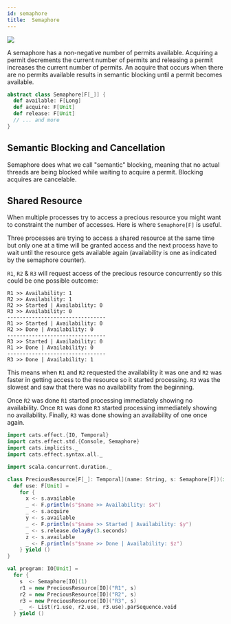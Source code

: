 ```yaml
---
id: semaphore
title:  Semaphore
---
```


![](assets/semaphore.png)

A semaphore has a non-negative number of permits available. Acquiring a permit decrements the current number of permits and releasing a permit increases the current number of permits. An acquire that occurs when there are no permits available results in semantic blocking until a permit becomes available.

```scala mdoc
abstract class Semaphore[F[_]] {
  def available: F[Long]
  def acquire: F[Unit]
  def release: F[Unit]
  // ... and more
}
```

## Semantic Blocking and Cancellation

Semaphore does what we call "semantic" blocking, meaning that no actual threads are 
being blocked while waiting to acquire a permit. Blocking acquires are cancelable.

## Shared Resource

When multiple processes try to access a precious resource you might want to constraint the number of accesses. Here is where `Semaphore[F]` is useful.

Three processes are trying to access a shared resource at the same time but only one at a time will be granted access and the next process have to wait until the resource gets available again (availability is one as indicated by the semaphore counter).

`R1`, `R2` & `R3` will request access of the precious resource concurrently so this could be one possible outcome:

```
R1 >> Availability: 1
R2 >> Availability: 1
R2 >> Started | Availability: 0
R3 >> Availability: 0
--------------------------------
R1 >> Started | Availability: 0
R2 >> Done | Availability: 0
--------------------------------
R3 >> Started | Availability: 0
R1 >> Done | Availability: 0
--------------------------------
R3 >> Done | Availability: 1
```

This means when `R1` and `R2` requested the availability it was one and `R2` was faster in getting access to the resource so it started processing. `R3` was the slowest and saw that there was no availability from the beginning.

Once `R2` was done `R1` started processing immediately showing no availability. Once `R1` was done `R3` started processing immediately showing no availability. Finally, `R3` was done showing an availability of one once again.

```scala mdoc:reset:silent
import cats.effect.{IO, Temporal}
import cats.effect.std.{Console, Semaphore}
import cats.implicits._
import cats.effect.syntax.all._

import scala.concurrent.duration._

class PreciousResource[F[_]: Temporal](name: String, s: Semaphore[F])(implicit F: Console[F]) {
  def use: F[Unit] =
    for {
      x <- s.available
      _ <- F.println(s"$name >> Availability: $x")
      _ <- s.acquire
      y <- s.available
      _ <- F.println(s"$name >> Started | Availability: $y")
      _ <- s.release.delayBy(3.seconds)
      z <- s.available
      _ <- F.println(s"$name >> Done | Availability: $z")
    } yield ()
}

val program: IO[Unit] =
  for {
    s  <- Semaphore[IO](1)
    r1 = new PreciousResource[IO]("R1", s)
    r2 = new PreciousResource[IO]("R2", s)
    r3 = new PreciousResource[IO]("R3", s)
    _  <- List(r1.use, r2.use, r3.use).parSequence.void
  } yield ()
```
